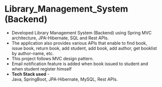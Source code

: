 # Library_Management_System (Backend)
<ul>
  <li>Developed Library Management System (Backend) using Spring MVC architecture, JPA-Hibernate, SQL and Rest APIs.</li>
  <li>The application also provides various APIs that enable to find book, issue book, return book, add student, add book, add author, get booklist by author-name, etc.</li>
  <li>This project follows MVC design pattern.</li>
  <li>Email notification feature is added when book issued to student and when student register himself</li>
  <li><Strong>Tech Stack used</Strong> - <br>
      Java, SpringBoot, JPA-Hibernate, MySQL, Rest APIs. 
  </li>
</ul>
